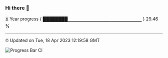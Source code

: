 ### Hi there 👋

⏳ Year progress { ████████▁▁▁▁▁▁▁▁▁▁▁▁▁▁▁▁▁▁▁▁▁▁ } 29.46 %

---

⏰ Updated on Tue, 18 Apr 2023 12:19:58 GMT

![Progress Bar CI](https://github.com/liununu/liununu/workflows/Progress%20Bar%20CI/badge.svg)
